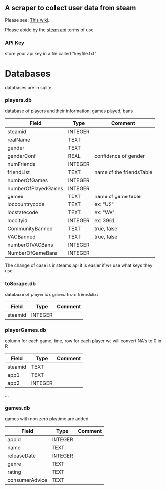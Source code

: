 ##  A scraper to collect user data from steam

Please see: [This wiki](https://developer.valvesoftware.com/wiki/Steam_Web_API#GetPlayerSummaries_.28v0002.29 ).

Please abide by the [steam api](http://steamcommunity.com/dev) terms of use.


### API Key

store your api key in a file called "keyfile.txt"

# Databases 

databases are in sqlite

### players.db

database of players and their information, games played, bans

Field | Type | Comment
--- | --- | --- 
steamid | INTEGER |
realName | TEXT |
gender | TEXT
genderConf | REAL | confidence of gender
numFriends | INTEGER |
friendList | TEXT | name of the friendsTable
numberOfGames |INTEGER |
numberOfPlayedGames | INTEGER |
games | TEXT | name of game table
loccountrycode | TEXT | ex: "US"
locstatecode | TEXT | ex: "WA"
loccityid | INTEGER | ex: 3961
CommunityBanned | TEXT | true, false 
VACBanned | TEXT | true, false
numberOfVACBans | INTEGER |
NumberOfGameBans | INTEGER |

The change of case is in steams api it is easier if we use what keys they use.


### toScrape.db

database of player ids gained from friendslist

Field | Type | Comment
--- | --- | --- 
steamid  | INTEGER | 

### playerGames.db

column for each game, time, row for each player
we will convert NA's to 0 in R

Field | Type | Comment
--- | --- | --- 
steamid | TEXT | 
app1 | TEXT |
app2 | INTEGER |
...

### games.db

games with non zero playtime are added 

Field | Type | Comment
--- | --- | --- 
appid | INTEGER | 
name | TEXT |
releaseDate | INTEGER |
genre | TEXT |
rating | TEXT |
consumerAdvice | TEXT
